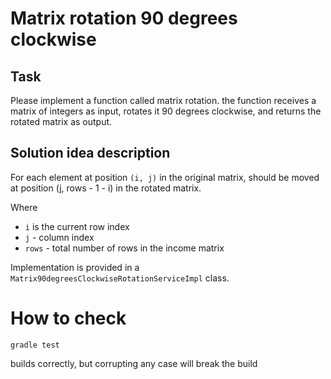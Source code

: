 # Matrix rotation 90 degrees clockwise

## Task
Please implement a function called matrix rotation. the function receives a matrix of integers as input, rotates it 90 degrees clockwise, and returns the rotated matrix as output.

## Solution idea description
For each element at position `(i, j)` in the original matrix, should be moved at position (j, rows - 1 - i) in the rotated matrix.

Where
- `i` is the current row index
- `j` - column index
- `rows` - total number of rows in the income matrix

Implementation is provided in a `Matrix90degreesClockwiseRotationServiceImpl` class.

# How to check
`gradle test`

builds correctly, but corrupting any case will break the build
